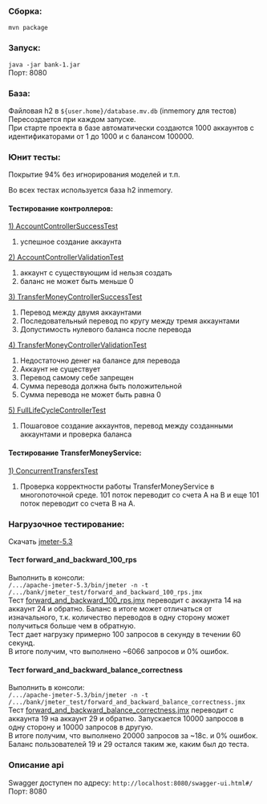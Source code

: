 ### Сборка:  
`mvn package`

### Запуск:  
`java -jar bank-1.jar`  
Порт: 8080

### База:
Файловая h2 в `${user.home}/database.mv.db` (inmemory для тестов)  
Пересоздается при каждом запуске.  
При старте проекта в базе автоматически создаются 1000 аккаунтов с идентификаторами от 1 до 1000 и с балансом 100000.

### Юнит тесты:  
Покрытие 94% без игнорирования моделей и т.п.

Во всех тестах используется база h2 inmemory.

#### Тестирование контроллеров:

[1) AccountControllerSuccessTest](https://github.com/YRashid/bank/blob/master/src/test/java/ru/rashid/bank/controller/AccountControllerSuccessTest.java)
1) успешное создание аккаунта

[2) AccountControllerValidationTest](https://github.com/YRashid/bank/blob/master/src/test/java/ru/rashid/bank/controller/AccountControllerValidationTest.java) 
1) аккаунт с существующим id нельзя создать 
2) баланс не может быть меньше 0

[3) TransferMoneyControllerSuccessTest](https://github.com/YRashid/bank/blob/master/src/test/java/ru/rashid/bank/controller/TransferMoneyControllerSuccessTest.java)
1) Перевод между двумя аккаунтами
2) Последовательный перевод по кругу между тремя аккаунтами
3) Допустимость нулевого баланса после перевода

[4) TransferMoneyControllerValidationTest](https://github.com/YRashid/bank/blob/master/src/test/java/ru/rashid/bank/controller/TransferMoneyControllerValidationTest.java)
1) Недостаточно денег на балансе для перевода
2) Аккаунт не существует
3) Перевод самому себе запрещен
4) Сумма перевода должна быть положительной
5) Сумма перевода не может быть равна 0

[5) FullLifeCycleControllerTest](https://github.com/YRashid/bank/blob/master/src/test/java/ru/rashid/bank/controller/FullLifeCycleControllerTest.java)
1) Пошаговое создание аккаунтов, перевод между созданными аккаунтами и проверка баланса

#### Тестирование TransferMoneyService:  
[1) ConcurrentTransfersTest](https://github.com/YRashid/bank/blob/master/src/test/java/ru/rashid/bank/service/ConcurrentTransfersTest.java)
1) Проверка корректности работы TransferMoneyService в многопоточной среде. 101 поток переводит со счета A на B и еще 101 поток переводит со счета B на A.


### Нагрузочное тестирование:
Скачать [jmeter-5.3](jmeter.apache.org)  
#### Тест forward_and_backward_100_rps
Выполнить в консоли:   
`/.../apache-jmeter-5.3/bin/jmeter -n -t /.../bank/jmeter_test/forward_and_backward_100_rps.jmx`  
Тест [forward_and_backward_100_rps.jmx](https://github.com/YRashid/bank/blob/master/jmeter_test/forward_and_backward_100_rps.jmx) переводит с аккаунта 14 на аккаунт 24 и обратно. Баланс в итоге может отличаться от изначального, т.к. количество переводов в одну сторону может получиться больше чем в обратную.  
Тест дает нагрузку примерно 100 запросов в секунду в течении 60 секунд.  
В итоге получим, что выполнено ~6066 запросов и 0% ошибок.  

#### Тест forward_and_backward_balance_correctness
Выполнить в консоли:   
`/.../apache-jmeter-5.3/bin/jmeter -n -t /.../bank/jmeter_test/forward_and_backward_balance_correctness.jmx`  
Тест [forward_and_backward_balance_correctness.jmx](https://github.com/YRashid/bank/blob/master/jmeter_test/forward_and_backward_balance_correctness.jmx) переводит с аккаунта 19 на аккаунт 29 и обратно. Запускается 10000 запросов в одну сторону и 10000 запросов в другую.  
В итоге получим, что выполнено 20000 запросов за ~18c. и 0% ошибок.
Баланс пользователей 19 и 29 остался таким же, каким был до теста.

### Описание api
Swagger доступен по адресу: `http://localhost:8080/swagger-ui.html#/`  
Порт: 8080